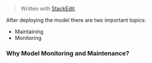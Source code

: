


> Written with [StackEdit](https://stackedit.io/).

After deploying the model there are two important topics:

- Maintaining 
- Monitoring 

### Why Model Monitoring and Maintenance?


<!--stackedit_data:
eyJoaXN0b3J5IjpbMTcwMzQxMjU2OV19
-->